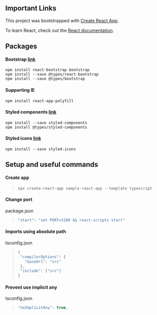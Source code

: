 ## Important Links

This project was bootstrapped with [Create React App](https://github.com/facebook/create-react-app).

To learn React, check out the [React documentation](https://reactjs.org/).

## Packages

#### Bootstrap [link](https://react-bootstrap.github.io/)

```
npm install react-bootstrap bootstrap
npm install --save @types/react-bootstrap
npm install --save @types/bootstrap
```

#### Supporting IE

```
npm install react-app-polyfill
```

#### Styled components [link](https://www.styled-components.com/)

```
npm install --save styled-components
npm install @types/styled-components
```

#### Styled icons [link](https://styled-icons.js.org/)

```
npm install --save styled-icons
```

## Setup and useful commands

#### Create app

> ```
> npx create-react-app sample-react-app --template typescript
> ```

#### Change port

package.json

> ```javascript
> "start": "set PORT=3100 && react-scripts start"
> ```

#### Imports using absolute path

tsconfig.json

> ```javascript
> {
>  "compilerOptions": {
>    "baseUrl": "src"
>  },
>  "include": ["src"]
> }
> ```

#### Prevent use implicit any

tsconfig.json

> ```javascript
> "noImplicitAny": true,
> ```
